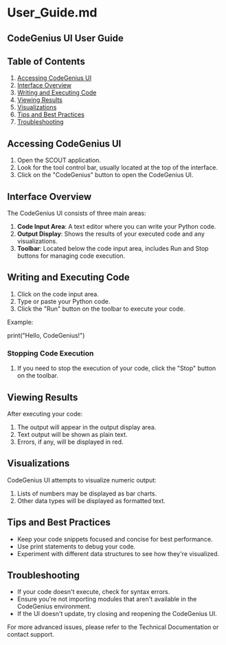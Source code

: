 # User_Guide.md


## CodeGenius UI User Guide

## Table of Contents

1. [Accessing CodeGenius UI](#accessing-codegenius-ui)
2. [Interface Overview](#interface-overview)
3. [Writing and Executing Code](#writing-and-executing-code)
4. [Viewing Results](#viewing-results)
5. [Visualizations](#visualizations)
6. [Tips and Best Practices](#tips-and-best-practices)
7. [Troubleshooting](#troubleshooting)

## Accessing CodeGenius UI

1. Open the SCOUT application.
2. Look for the tool control bar, usually located at the top of the interface.
3. Click on the "CodeGenius" button to open the CodeGenius UI.

## Interface Overview

The CodeGenius UI consists of three main areas:

1. **Code Input Area**: A text editor where you can write your Python code.
2. **Output Display**: Shows the results of your executed code and any visualizations.
3. **Toolbar**: Located below the code input area, includes Run and Stop buttons for managing code execution.

## Writing and Executing Code

1. Click on the code input area.
2. Type or paste your Python code.
3. Click the "Run" button on the toolbar to execute your code.

Example:

print("Hello, CodeGenius!")


### Stopping Code Execution

1. If you need to stop the execution of your code, click the "Stop" button on the toolbar.

## Viewing Results

After executing your code:

1. The output will appear in the output display area.
2. Text output will be shown as plain text.
3. Errors, if any, will be displayed in red.

## Visualizations

CodeGenius UI attempts to visualize numeric output:

1. Lists of numbers may be displayed as bar charts.
2. Other data types will be displayed as formatted text.

## Tips and Best Practices

- Keep your code snippets focused and concise for best performance.
- Use print statements to debug your code.
- Experiment with different data structures to see how they're visualized.

## Troubleshooting

- If your code doesn't execute, check for syntax errors.
- Ensure you're not importing modules that aren't available in the CodeGenius environment.
- If the UI doesn't update, try closing and reopening the CodeGenius UI.

For more advanced issues, please refer to the Technical Documentation or contact support.
